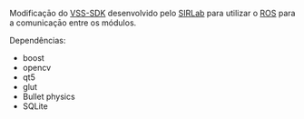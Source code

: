 Modificaçāo do [VSS-SDK](https://sirlab.github.io/VSS-SDK/) desenvolvido pelo [SIRLab](https://github.com/SIRLab) para utilizar o [ROS](http://www.ros.org/) para a comunicaçāo entre os módulos.

Dependências:
* boost
* opencv
* qt5
* glut
* Bullet physics
* SQLite
